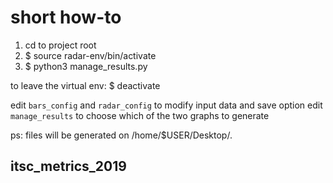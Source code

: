 short how-to
===

1. cd to project root
2. $ source radar-env/bin/activate
3. $ python3 manage_results.py

to leave the virtual env: $ deactivate

edit `bars_config` and `radar_config` to modify input data and save option
edit `manage_results` to choose which of the two graphs to generate

ps: files will be generated on /home/$USER/Desktop/.

## itsc_metrics_2019
